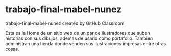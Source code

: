 # trabajo-final-mabel-nunez
trabajo-final-mabel-nunez created by GitHub Classroom

Esta es la Home de un sitio web de un par de ilustradores que suben historias con sus dibujos, ademas de usarlo como portafolio.
Tambien administran una tienda donde venden sus ilustraciones impresas entre otras cosas. 
